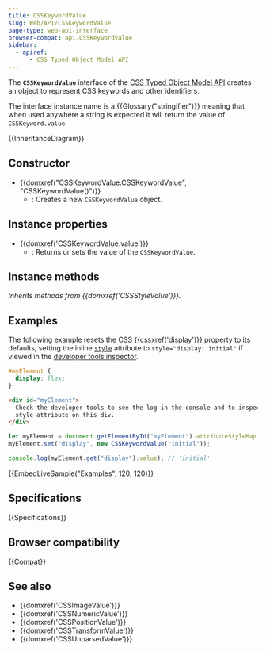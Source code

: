 ```yaml
---
title: CSSKeywordValue
slug: Web/API/CSSKeywordValue
page-type: web-api-interface
browser-compat: api.CSSKeywordValue
sidebar:
  - apiref:
      - CSS Typed Object Model API
---
```


The **`CSSKeywordValue`** interface of the [CSS Typed Object Model API](/en-US/docs/Web/API/CSS_Object_Model#css_typed_object_model) creates an object to represent CSS keywords and other identifiers.

The interface instance name is a {{Glossary("stringifier")}} meaning that when used anywhere a string is expected it will return the value of `CSSKeyword.value`.

{{InheritanceDiagram}}

## Constructor

- {{domxref("CSSKeywordValue.CSSKeywordValue", "CSSKeywordValue()")}}
  - : Creates a new `CSSKeywordValue` object.

## Instance properties

- {{domxref('CSSKeywordValue.value')}}
  - : Returns or sets the value of the `CSSKeywordValue`.

## Instance methods

_Inherits methods from {{domxref('CSSStyleValue')}}._

## Examples

The following example resets the CSS {{cssxref('display')}} property to its defaults, setting the inline [`style`](/en-US/docs/Web/HTML/Reference/Global_attributes/style) attribute to `style="display: initial"` if viewed in the [developer tools inspector](https://firefox-source-docs.mozilla.org/devtools-user/page_inspector/how_to/select_an_element/index.html).

```css hidden
#myElement {
  display: flex;
}
```

```html hidden
<div id="myElement">
  Check the developer tools to see the log in the console and to inspect the
  style attribute on this div.
</div>
```

```js
let myElement = document.getElementById("myElement").attributeStyleMap;
myElement.set("display", new CSSKeywordValue("initial"));

console.log(myElement.get("display").value); // 'initial'
```

{{EmbedLiveSample("Examples", 120, 120)}}

## Specifications

{{Specifications}}

## Browser compatibility

{{Compat}}

## See also

- {{domxref('CSSImageValue')}}
- {{domxref('CSSNumericValue')}}
- {{domxref('CSSPositionValue')}}
- {{domxref('CSSTransformValue')}}
- {{domxref('CSSUnparsedValue')}}

